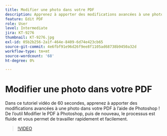 ```yaml
---
title: Modifier une photo dans votre PDF
description: Apprenez à apporter des modifications avancées à une photo dans votre PDF à l’aide de Photoshop
feature: Edit PDF
role: User
level: Intermediate
jira: KT-9276
thumbnail: KT-9276.jpg
exl-id: 05b2b256-2a1f-464e-8409-6d74e423cb65
source-git-commit: 4e6fbf91e96d26f9ee8f1105ad68738b9450a32d
workflow-type: tm+mt
source-wordcount: '68'
ht-degree: 0%

---
```


# Modifier une photo dans votre PDF

Dans ce tutoriel vidéo de 60 secondes, apprenez à apporter des modifications avancées à une photo dans votre PDF à l’aide de Photoshop ! De l’outil Modifier le PDF à Photoshop, puis de nouveau, le processus est fluide et vous permet de travailler rapidement et facilement.

>[!VIDEO](https://video.tv.adobe.com/v/3409125?quality=12&learn=on&hidetitle=true&captions=fre_fr)
